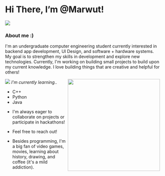 # Hi There, I’m @Marwut!
<img src="https://dividers.crd.co/assets/images/gallery02/a0fda078.png?v=05d33f91">


### About me :)
  I'm an undergraduate computer engineering student currently interested in backend app development, UI Design, and software + hardware systems.
  My goal is to strengthen my skills in development and explore new technologies. Currently, I'm working on building small projects
  to build upon my current knowledge. I love building things that are creative and helpful for others!

  <img align="right" width="300" height="300" src="https://i.pinimg.com/736x/bb/5a/93/bb5a933fccaae97e3a6e94b8f79705f6.jpg">

<img src="https://pixels.crd.co/assets/images/gallery29/1c0cdf17.gif?v=99d3974e"> _I'm currently learning.._
+ C++
+ Python
+ Java

- I'm always eager to collaborate on projects or participate in hackathons!

  

- Feel free to reach out!
  
- Besides programming, I'm a big fan of video games, movies, 
learning about history, drawing, and coffee (it's a mild addiction).


 
